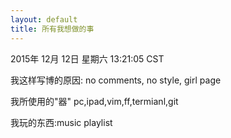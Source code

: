 ```yaml
---
layout: default
title: 所有我想做的事
---
```



2015年 12月 12日 星期六 13:21:05 CST

我这样写博的原因: no comments, no style, girl page

我所使用的"器" pc,ipad,vim,ff,termianl,git

我玩的东西:music playlist
